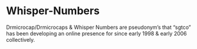 # Whisper-Numbers
Drmicrocap/Drmicrocaps & Whisper Numbers are pseudonym’s that “sgtco” has been developing an online presence for since early 1998 & early 2006 collectively.
